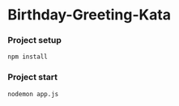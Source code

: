 # Birthday-Greeting-Kata

### Project setup
```
npm install
```

### Project start
```
nodemon app.js
```
